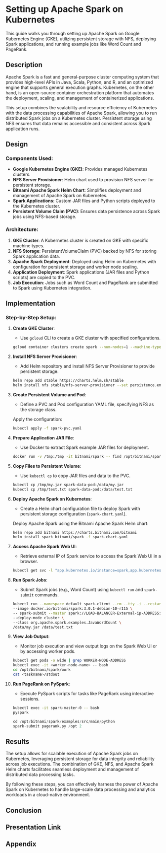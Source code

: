 # Setting up Apache Spark on Kubernetes

This guide walks you through setting up Apache Spark on Google Kubernetes Engine (GKE), utilizing persistent storage with NFS, deploying Spark applications, and running example jobs like Word Count and PageRank.

## Description

Apache Spark is a fast and general-purpose cluster computing system that provides high-level APIs in Java, Scala, Python, and R, and an optimized engine that supports general execution graphs. Kubernetes, on the other hand, is an open-source container orchestration platform that automates the deployment, scaling, and management of containerized applications.

This setup combines the scalability and resource efficiency of Kubernetes with the data processing capabilities of Apache Spark, allowing you to run distributed Spark jobs on a Kubernetes cluster. Persistent storage using NFS ensures that data remains accessible and consistent across Spark application runs.

## Design

### Components Used:

- **Google Kubernetes Engine (GKE)**: Provides managed Kubernetes clusters.
- **NFS Server Provisioner**: Helm chart used to provision NFS server for persistent storage.
- **Bitnami Apache Spark Helm Chart**: Simplifies deployment and management of Apache Spark on Kubernetes.
- **Spark Applications**: Custom JAR files and Python scripts deployed to the Kubernetes cluster.
- **Persistent Volume Claim (PVC)**: Ensures data persistence across Spark jobs using NFS-based storage.

### Architecture:

1. **GKE Cluster**: A Kubernetes cluster is created on GKE with specific machine types.
2. **NFS Storage**: PersistentVolumeClaim (PVC) backed by NFS for storing Spark application data.
3. **Apache Spark Deployment**: Deployed using Helm on Kubernetes with configuration for persistent storage and worker node scaling.
4. **Application Deployment**: Spark applications (JAR files and Python scripts) are copied to the PVC.
5. **Job Execution**: Jobs such as Word Count and PageRank are submitted to Spark using Kubernetes integration.

## Implementation

### Step-by-Step Setup:

1. **Create GKE Cluster**:

   - Use `gcloud` CLI to create a GKE cluster with specified configurations.

   ```bash
   gcloud container clusters create spark --num-nodes=1 --machine-type=e2-highmem-2 --region=us-west1
   ```

2. **Install NFS Server Provisioner**:

   - Add Helm repository and install NFS Server Provisioner to provide persistent storage.

   ```bash
   helm repo add stable https://charts.helm.sh/stable
   helm install nfs stable/nfs-server-provisioner --set persistence.enabled=true,persistence.size=5Gi
   ```

3. **Create Persistent Volume and Pod**:

   - Define a PVC and Pod configuration YAML file, specifying NFS as the storage class.

   Apply the configuration:

   ```bash
   kubectl apply -f spark-pvc.yaml
   ```

4. **Prepare Application JAR File**:

   - Use Docker to extract Spark example JAR files for deployment.

   ```bash
   docker run -v /tmp:/tmp -it bitnami/spark -- find /opt/bitnami/spark/examples/jars/ -name spark-examples* -exec cp {} /tmp/my.jar \;
   ```

5. **Copy Files to Persistent Volume**:

   - Use `kubectl cp` to copy JAR files and data to the PVC.

   ```bash
   kubectl cp /tmp/my.jar spark-data-pod:/data/my.jar
   kubectl cp /tmp/test.txt spark-data-pod:/data/test.txt
   ```

6. **Deploy Apache Spark on Kubernetes**:

   - Create a Helm chart configuration file to deploy Spark with persistent storage configuration (`spark-chart.yaml`).

   Deploy Apache Spark using the Bitnami Apache Spark Helm chart:

   ```bash
   helm repo add bitnami https://charts.bitnami.com/bitnami
   helm install spark bitnami/spark -f spark-chart.yaml
   ```

7. **Access Apache Spark Web UI**:

   - Retrieve external IP of Spark service to access the Spark Web UI in a browser.

   ```bash
   kubectl get svc -l "app.kubernetes.io/instance=spark,app.kubernetes.io/name=spark"
   ```

8. **Run Spark Jobs**:

   - Submit Spark jobs (e.g., Word Count) using `kubectl run` and `spark-submit` commands.

   ```bash
   kubectl run --namespace default spark-client --rm --tty -i --restart='Never' \
   --image docker.io/bitnami/spark:3.0.1-debian-10-r115 \
   -- spark-submit --master spark://LOAD-BALANCER-External-ip-ADDRESS:7077 \
   --deploy-mode cluster \
   --class org.apache.spark.examples.JavaWordCount \
   /data/my.jar /data/test.txt
   ```

9. **View Job Output**:

   - Monitor job execution and view output logs on the Spark Web UI or by accessing worker pods.

   ```bash
   kubectl get pods -o wide | grep WORKER-NODE-ADDRESS
   kubectl exec -it <worker-node-name> -- bash
   cd /opt/bitnami/spark/work
   cat <taskname>/stdout
   ```

10. **Run PageRank on PySpark**:

    - Execute PySpark scripts for tasks like PageRank using interactive sessions.

    ```bash
    kubectl exec -it spark-master-0 -- bash
    pyspark
    ```

    ```python
    cd /opt/bitnami/spark/examples/src/main/python
    spark-submit pagerank.py /opt 2
    ```

## Results

The setup allows for scalable execution of Apache Spark jobs on Kubernetes, leveraging persistent storage for data integrity and reliability across job executions. The combination of GKE, NFS, and Apache Spark Helm charts facilitates seamless deployment and management of distributed data processing tasks.

By following these steps, you can effectively harness the power of Apache Spark on Kubernetes to handle large-scale data processing and analytics workloads in a cloud-native environment.

## Conclusion

## Presentation Link

## Appendix
